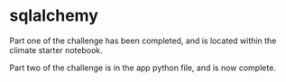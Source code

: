 # sqlalchemy
Part one of the challenge has been completed, and is located within the climate starter notebook.

Part two of the challenge is in the app python file, and is now complete.
